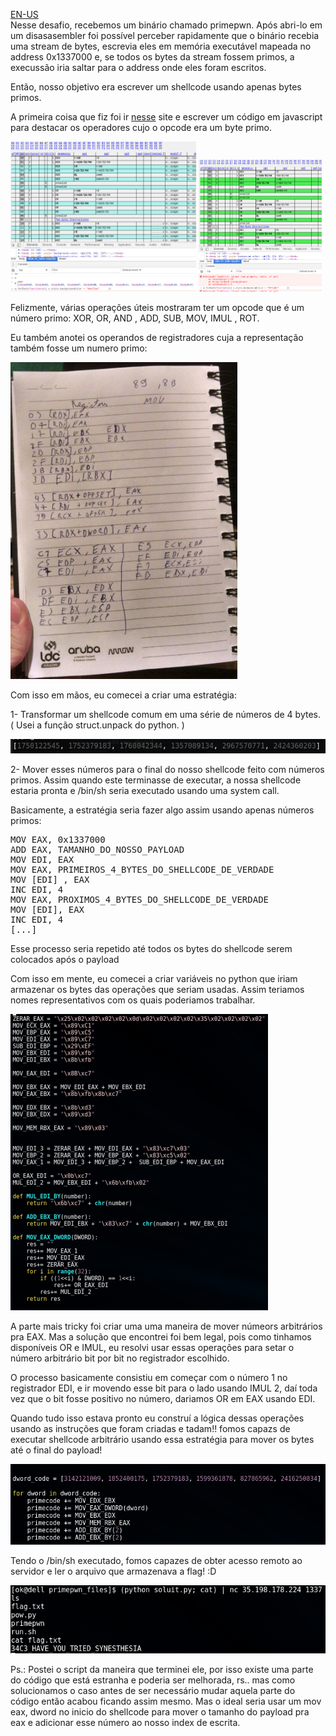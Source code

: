 <a href="https://github.com/PimentelM/CTF-Writeups/blob/master/2017/34c3/primes/README.md">EN-US</a><br>
Nesse desafio, recebemos um binário chamado primepwn. Após abri-lo em um disasasembler foi possível perceber rapidamente que o binário recebia uma stream de bytes, escrevia eles em memória executável mapeada no address 0x1337000 e, se todos os bytes da stream fossem primos, a execussão iria saltar para o address onde eles foram escritos.

Então, nosso objetivo era escrever um shellcode usando apenas bytes primos.

A primeira coisa que fiz foi ir  <a href="http://ref.x86asm.net/coder64.html">nesse</a> site e escrever um código em javascript para destacar os operadores cujo o opcode era um byte primo.

<div>
  <img src="opcodes.png" width="59%" style="display: inline">
  
  <img src="opcodes2.png" width="39%" style="display: inline">  
</div>

Felizmente, várias operações úteis mostraram ter um opcode que é um número primo: XOR, OR, AND , ADD, SUB, MOV, IMUL , ROT.

Eu também anotei os operandos de registradores cuja a representação também fosse um numero primo:

![notepad](notepad.png)

Com isso em mãos, eu comecei a criar uma estratégia:

1- Transformar um shellcode comum em uma série de números de 4 bytes. ( Usei a função struct.unpack do python. )

![dwords](dwords.png)

2- Mover esses números para o final do nosso shellcode feito com números primos. Assim quando este terminasse de executar, a nossa shellcode estaria pronta e /bin/sh seria executado usando uma system call.

Basicamente, a estratégia seria fazer algo assim usando apenas números primos:

<pre>
MOV EAX, 0x1337000
ADD EAX, TAMANHO_DO_NOSSO_PAYLOAD
MOV EDI, EAX
MOV EAX, PRIMEIROS_4_BYTES_DO_SHELLCODE_DE_VERDADE
MOV [EDI] , EAX
INC EDI, 4
MOV EAX, PROXIMOS_4_BYTES_DO_SHELLCODE_DE_VERDADE
MOV [EDI], EAX
INC EDI, 4
[...]
</pre>

Esse processo seria repetido até todos os bytes do shellcode serem colocados após o payload

Com isso em mente, eu comecei a criar variáveis no python que iriam armazenar os bytes das operações que seriam usadas. 
Assim teriamos nomes representativos com os quais poderiamos trabalhar.

![instructions](instructions.png)

A parte mais tricky foi criar uma uma maneira de mover númeors arbitrários pra EAX. Mas a solução que encontrei foi bem legal, pois como tinhamos disponíveis OR e IMUL, eu resolvi usar essas operações para setar o número arbitrário bit por bit no registrador escolhido.

O processo basicamente consistiu em começar com o número 1 no registrador EDI, e ir movendo esse bit para o lado usando IMUL 2, daí toda vez que o bit fosse positivo no número, dariamos OR em EAX usando EDI.

Quando tudo isso estava pronto eu construí a lógica dessas operações usando as instruções que foram criadas e tadam!! fomos capazs de executar shellcode arbitrário usando essa estratégia para mover os bytes até o final do payload!

![buildingloop](buildingloop.png)

Tendo o /bin/sh executado, fomos capazes de obter acesso remoto ao servidor e ler o arquivo que armazenava a flag! :D

![success](success.png)


Ps.: Postei o script da maneira que terminei ele, por isso existe uma parte do código que está estranha e poderia ser melhorada, rs.. mas como solucionamos o caso antes de ser necessário mudar aquela parte do código então acabou ficando assim mesmo. Mas o ideal seria usar um mov eax, dword no inicio do shellcode para mover o tamanho do payload pra eax e adicionar esse número ao nosso index de escrita.
